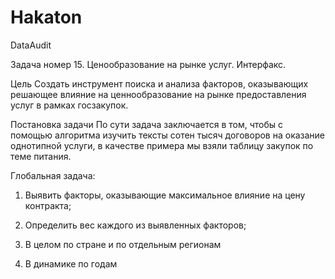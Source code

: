 # Hakaton
DataAudit

Задача номер 15.
Ценообразование на рынке услуг. Интерфакс.

Цель
Создать инструмент поиска и анализа факторов, оказывающих решающее влияние на ценнообразование на рынке предоставления услуг в рамках госзакупок.

Постановка задачи
По сути задача заключается в том, чтобы с помощью алгоритма изучить тексты сотен тысяч договоров на оказание однотипной услуги, в качестве примера мы взяли таблицу закупок по теме питания.

Глобальная задача:
1. Выявить факторы, оказывающие максимальное влияние на цену контракта;

2. Определить вес каждого из выявленных факторов;

3. В целом по стране и по отдельным регионам

4. В динамике по годам
